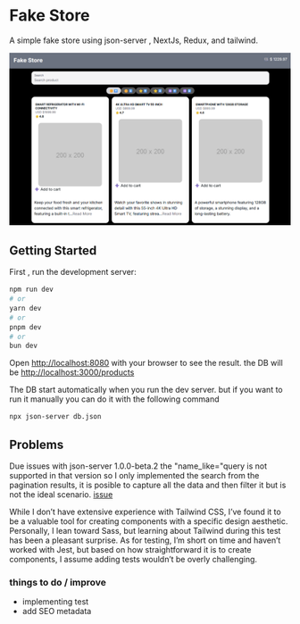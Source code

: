 # Fake Store

A simple fake store using json-server , NextJs, Redux, and tailwind.

![fake store image](./docs/fake.png)

## Getting Started

First , run the development server:

```bash
npm run dev
# or
yarn dev
# or
pnpm dev
# or
bun dev
```

Open [http://localhost:8080](http://localhost:8080) with your browser to see the result.
the DB will be [http://localhost:3000/products](http://localhost:3000/products)

The DB start automatically when you run the dev server.
but if you want to run it manually you can do it with the following command

```bash
npx json-server db.json
```

## Problems

Due issues with json-server 1.0.0-beta.2 the "name_like="query is not supported in that version so I only implemented the search from the pagination results, it is posible to capture all the data and then filter it but is not the ideal scenario. [issue](https://github.com/typicode/json-server/issues/1509)

While I don’t have extensive experience with Tailwind CSS, I’ve found it to be a valuable tool for creating components with a specific design aesthetic. Personally, I lean toward Sass, but learning about Tailwind during this test has been a pleasant surprise. As for testing, I’m short on time and haven’t worked with Jest, but based on how straightforward it is to create components, I assume adding tests wouldn’t be overly challenging.

### things to do / improve
- implementing test
- add SEO metadata